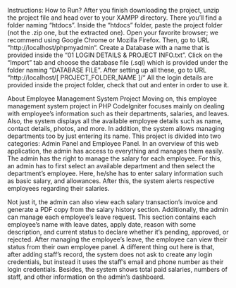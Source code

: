 Instructions: How to Run?
After you finish downloading the project, unzip the project file and head over to your XAMPP directory.
There you’ll find a folder naming “htdocs”.
Inside the “htdocs” folder, paste the project folder (not the .zip one, but the extracted one).
Open your favorite browser; we recommend using Google Chrome or Mozilla Firefox.
Then, go to URL “http://localhost/phpmyadmin“.
Create a Database with a name that is provided inside the “01 LOGIN DETAILS & PROJECT INFO.txt”.
Click on the “Import” tab and choose the database file (.sql) which is provided under the folder naming “DATABASE FILE”.
After setting up all these, go to URL “http://localhost/[ PROJECT_FOLDER_NAME ]/“
All the login details are provided inside the project folder, check that out and enter in order to use it.

About Employee Management System Project
Moving on, this employee management system project in PHP CodeIgniter focuses mainly on dealing with employee’s information such as their departments, salaries, and leaves. Also, the system displays all the available employee details such as name, contact details, photos, and more. In addition, the system allows managing departments too by just entering its name. This project is divided into two categories: Admin Panel and Employee Panel. In an overview of this web application, the admin has access to everything and manages them easily. The admin has the right to manage the salary for each employee. For this, an admin has to first select an available department and then select the department’s employee. Here, he/she has to enter salary information such as basic salary, and allowances. After this, the system alerts respective employees regarding their salaries.

Not just it, the admin can also view each salary transaction’s invoice and generate a PDF copy from the salary history section. Additionally, the admin can manage each employee’s leave request. This section contains each employee’s name with leave dates, apply date, reason with some description, and current status to declare whether it’s pending, approved, or rejected. After managing the employee’s leave, the employee can view their status from their own employee panel. A different thing out here is that, after adding staff’s record, the system does not ask to create any login credentials, but instead it uses the staff’s email and phone number as their login credentials. Besides, the system shows total paid salaries, numbers of staff, and other information on the admin’s dashboard.
